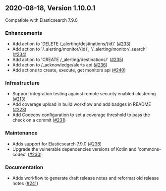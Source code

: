 ## 2020-08-18, Version 1.10.0.1

Compatible with Elasticsearch 7.9.0

### Enhancements
  * Add action to 'DELETE /_alerting/destinations/{id}' ([#233](https://github.com/opendistro-for-elasticsearch/alerting/pull/233))
  * Add action to '/_alerting/monitor/{id}', '/_alerting/monitor/_search' ([#234](https://github.com/opendistro-for-elasticsearch/alerting/pull/234))
  * Add action to 'CREATE /_alerting/destinations/' ([#235](https://github.com/opendistro-for-elasticsearch/alerting/pull/235))
  * Add action to /_acknowledge/alerts api ([#236](https://github.com/opendistro-for-elasticsearch/alerting/pull/236))
  * Add actions to create, execute, get monitors api ([#240](https://github.com/opendistro-for-elasticsearch/alerting/pull/240))

### Infrastructure
  * Support integration testing against remote security enabled clustering ([#213](https://github.com/opendistro-for-elasticsearch/alerting/pull/213))
  * Add coverage upload in build workflow and add badges in README ([#223](https://github.com/opendistro-for-elasticsearch/alerting/pull/223))
  * Add Codecov configuration to set a coverage threshold to pass the check on a commit ([#231](https://github.com/opendistro-for-elasticsearch/alerting/pull/231))

### Maintenance
  * Adds support for Elasticsearch 7.9.0 ([#238](https://github.com/opendistro-for-elasticsearch/alerting/pull/238))
  * Upgrade the vulnerable dependencies versions of Kotlin and 'commons-codec' ([#230](https://github.com/opendistro-for-elasticsearch/alerting/pull/230))

### Documentation
  * Adds workflow to generate draft release notes and reformat old release notes ([#241](https://github.com/opendistro-for-elasticsearch/alerting/pull/241))
